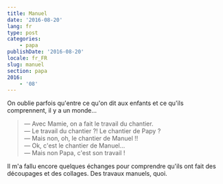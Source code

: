 ```yaml
---
title: Manuel
date: '2016-08-20'
lang: fr
type: post
categories:
    - papa
publishDate: '2016-08-20'
locale: fr_FR
slug: manuel
section: papa
2016:
    - '08'
---
```


On oublie parfois qu'entre ce qu'on dit aux enfants et ce qu'ils comprennent, il y a un monde…

<!--more-->

> — Avec Mamie, on a fait le travail du chantier.  
> — Le travail du chantier ?! Le chantier de Papy ?  
> — Mais non, oh, le chantier de Manuel !!  
> — Ok, c'est le chantier de Manuel…  
> — Mais non Papa, c'est son travail !

Il m'a fallu encore quelques échanges pour comprendre qu'ils ont fait des découpages et des collages. Des travaux manuels, quoi.
